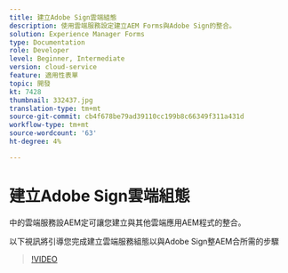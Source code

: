 ```yaml
---
title: 建立Adobe Sign雲端組態
description: 使用雲端服務設定建立AEM Forms與Adobe Sign的整合。
solution: Experience Manager Forms
type: Documentation
role: Developer
level: Beginner, Intermediate
version: cloud-service
feature: 適用性表單
topic: 開發
kt: 7428
thumbnail: 332437.jpg
translation-type: tm+mt
source-git-commit: cb4f678be79ad39110cc199b8c66349f311a431d
workflow-type: tm+mt
source-wordcount: '63'
ht-degree: 4%

---
```


# 建立Adobe Sign雲端組態

中的雲端服務設AEM定可讓您建立與其他雲端應用AEM程式的整合。

以下視訊將引導您完成建立雲端服務組態以與Adobe Sign整AEM合所需的步驟

>[!VIDEO](https://video.tv.adobe.com/v/332437?quality=12&learn=on)

